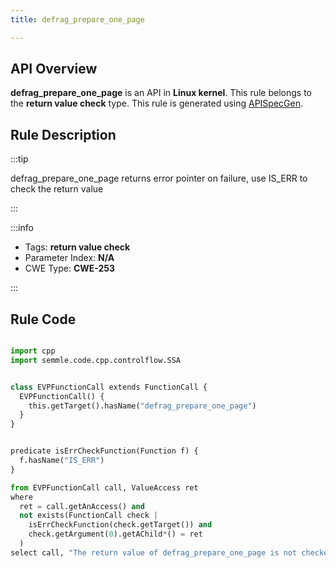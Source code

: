 ```yaml
---
title: defrag_prepare_one_page

---
```



## API Overview
**defrag_prepare_one_page** is an API in **Linux kernel**. This rule belongs to the **return value check** type. This rule is generated using [APISpecGen](../../tools/APISpecGen).
## Rule Description

:::tip

defrag_prepare_one_page returns error pointer on failure, use IS_ERR to check the return value

:::

:::info

- Tags: **return value check**
- Parameter Index: **N/A**
- CWE Type: **CWE-253**

:::

## Rule Code
```python

import cpp
import semmle.code.cpp.controlflow.SSA


class EVPFunctionCall extends FunctionCall {
  EVPFunctionCall() {
    this.getTarget().hasName("defrag_prepare_one_page")
  }
}


predicate isErrCheckFunction(Function f) {
  f.hasName("IS_ERR") 
}

from EVPFunctionCall call, ValueAccess ret
where
  ret = call.getAnAccess() and
  not exists(FunctionCall check |
    isErrCheckFunction(check.getTarget()) and
    check.getArgument(0).getAChild*() = ret
  )
select call, "The return value of defrag_prepare_one_page is not checked with IS_ERR."
    
```